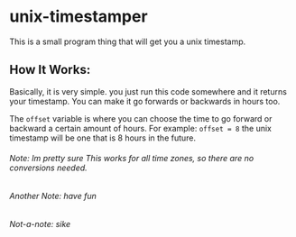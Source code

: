 # unix-timestamper
This is a small program thing that will get you a unix timestamp.


## How It Works:

Basically, it is very simple. you just run this code somewhere and it returns your timestamp. You can make it go forwards or backwards in hours too.

The `offset` variable is where you can choose the time to go forward or backward a certain amount of hours.
For example:
  `offset = 8`
the unix timestamp will be one that is 8 hours in the future.

###### Note: Im pretty sure This works for all time zones, so there are no conversions needed.

###### Another Note: have fun

###### Not-a-note: sike
